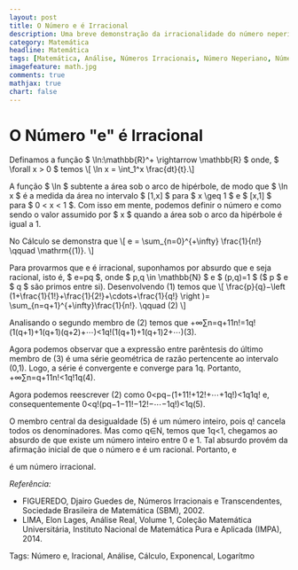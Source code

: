 ```yaml
---
layout: post
title: O Número e é Irracional
description: Uma breve demonstração da irracionalidade do número neperiano
category: Matemática
headline: Matemática
tags: [Matemática, Análise, Números Irracionais, Número Neperiano, Número e, Cálculo, Exponencial, Logaritmo]
imagefeature: math.jpg
comments: true
mathjax: true 
chart: false
---
```


# O Número "e" é Irracional

Definamos a função $ \ln:\mathbb{R}^+ \rightarrow \mathbb{R} $
onde, $ \forall x > 0 $ temos \\[ \ln x = \int_1^x \frac{dt}{t}.\\]

A função $ \ln $
subtente a área sob o arco de hipérbole, de modo que $ \ln x $ é a medida da área no intervalo $ [1,x] $ para $ x \geq 1 $ e $ [x,1] $ para $ 0 < x < 1 $. Com isso em mente, podemos definir o número e como sendo o valor assumido por $ x $ quando a área sob o arco da hipérbole é igual a 1.

No Cálculo se demonstra que \\[ e = \sum_{n=0}^{+\infty} \frac{1}{n!} \qquad \mathrm{(1)}. \\]

Para provarmos que e
é irracional, suponhamos por absurdo que e seja racional, isto é, $ e=pq $, onde $ p\,q \in \mathbb{N} $ e $ (p,q)=1 $ ($ p $ e $ q $ são primos entre si). Desenvolvendo (1) temos que \\[ \frac{p}{q}−\left (1+\frac{1}{1!}+\frac{1}{2!}+\cdots+\frac{1}{q!} \right )= \sum_{n=q+1}^{+\infty}\frac{1}{n!}. \qquad (2) \\]

Analisando o segundo membro de (2)
temos que +∞∑n=q+11n!=1q!(1(q+1)+1(q+1)(q+2)+⋯)<1q!(1(q+1)+1(q+1)2+⋯)(3).

Agora podemos observar que a expressão entre parêntesis do último membro de (3)
é uma série geométrica de razão pertencente ao intervalo (0,1). Logo, a série é convergente e converge para 1q. Portanto, +∞∑n=q+11n!<1q!1q(4).

Agora podemos reescrever (2)
como 0<pq−(1+11!+12!+⋯+1q!)<1q1q! e, consequentemente 0<q!(pq−1−11!−12!−⋯−1q!)<1q(5).

O membro central da desigualdade (5)
é um número inteiro, pois q! cancela todos os denominadores. Mas como q∈N, temos que 1q<1, chegamos ao absurdo de que existe um número inteiro entre 0 e 1. Tal absurdo provém da afirmação inicial de que o número e é um racional. Portanto, e

é um número irracional.

*Referência:*

- FIGUEREDO, Djairo Guedes de, Números Irracionais e Transcendentes, Sociedade Brasileira de Matemática (SBM), 2002.
- LIMA, Elon Lages, Análise Real, Volume 1, Coleção Matemática Universitária, Instituto Nacional de Matemática Pura e Aplicada (IMPA), 2014.

Tags: Número e, Iracional, Análise, Cálculo, Exponencal, Logarítmo

